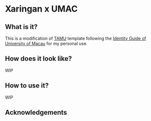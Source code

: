 # Xaringan x UMAC

## What is it?

This is a modification of [TAMU](https://github.com/nanhung/xaringan-tamu) template following the [Identity Guide of University of Macau](https://www.umac.mo/about-um/university-identity/use-of-the-university-identity.html) for my personal use. 

## How does it look like?

WIP

## How to use it?

WIP

## Acknowledgements 